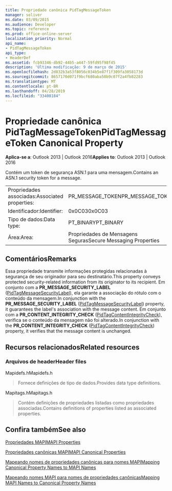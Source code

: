 ```yaml
---
title: Propriedade canônica PidTagMessageToken
manager: soliver
ms.date: 03/09/2015
ms.audience: Developer
ms.topic: reference
ms.prod: office-online-server
localization_priority: Normal
api_name:
- PidTagMessageToken
api_type:
- HeaderDef
ms.assetid: fcb93346-db92-44b5-a447-59fd95f98f45
description: 'Última modificação: 9 de março de 2015'
ms.openlocfilehash: 2d832b3a53f8056c034b5e87f1f309fa3058173d
ms.sourcegitcommit: 8657170d071f9bcf680aba50b9c07f2a4fb82283
ms.translationtype: MT
ms.contentlocale: pt-BR
ms.lasthandoff: 04/28/2019
ms.locfileid: "33408184"
---
```

# <a name="pidtagmessagetoken-canonical-property"></a><span data-ttu-id="c8b0f-103">Propriedade canônica PidTagMessageToken</span><span class="sxs-lookup"><span data-stu-id="c8b0f-103">PidTagMessageToken Canonical Property</span></span>

  
  
<span data-ttu-id="c8b0f-104">**Aplica-se a**: Outlook 2013 | Outlook 2016</span><span class="sxs-lookup"><span data-stu-id="c8b0f-104">**Applies to**: Outlook 2013 | Outlook 2016</span></span> 
  
<span data-ttu-id="c8b0f-105">Contém um token de segurança ASN.1 para uma mensagem.</span><span class="sxs-lookup"><span data-stu-id="c8b0f-105">Contains an ASN.1 security token for a message.</span></span>
  
|||
|:-----|:-----|
|<span data-ttu-id="c8b0f-106">Propriedades associadas:</span><span class="sxs-lookup"><span data-stu-id="c8b0f-106">Associated properties:</span></span>  <br/> |<span data-ttu-id="c8b0f-107">PR_MESSAGE_TOKEN</span><span class="sxs-lookup"><span data-stu-id="c8b0f-107">PR_MESSAGE_TOKEN</span></span>  <br/> |
|<span data-ttu-id="c8b0f-108">Identificador:</span><span class="sxs-lookup"><span data-stu-id="c8b0f-108">Identifier:</span></span>  <br/> |<span data-ttu-id="c8b0f-109">0x0C03</span><span class="sxs-lookup"><span data-stu-id="c8b0f-109">0x0C03</span></span>  <br/> |
|<span data-ttu-id="c8b0f-110">Tipo de dados:</span><span class="sxs-lookup"><span data-stu-id="c8b0f-110">Data type:</span></span>  <br/> |<span data-ttu-id="c8b0f-111">PT_BINARY</span><span class="sxs-lookup"><span data-stu-id="c8b0f-111">PT_BINARY</span></span>  <br/> |
|<span data-ttu-id="c8b0f-112">Área:</span><span class="sxs-lookup"><span data-stu-id="c8b0f-112">Area:</span></span>  <br/> |<span data-ttu-id="c8b0f-113">Propriedades de Mensagens Seguras</span><span class="sxs-lookup"><span data-stu-id="c8b0f-113">Secure Messaging Properties</span></span>  <br/> |
   
## <a name="remarks"></a><span data-ttu-id="c8b0f-114">Comentários</span><span class="sxs-lookup"><span data-stu-id="c8b0f-114">Remarks</span></span>

<span data-ttu-id="c8b0f-115">Essa propriedade transmite informações protegidas relacionadas à segurança de seu originador para seu destinatário.</span><span class="sxs-lookup"><span data-stu-id="c8b0f-115">This property conveys protected security-related information from its originator to its recipient.</span></span> <span data-ttu-id="c8b0f-116">Em conjunto com a **PR_MESSAGE_SECURITY_LABEL** ([PidTagMessageSecurityLabel](pidtagmessagesecuritylabel-canonical-property.md)), ela garante a associação do rótulo com o conteúdo da mensagem.</span><span class="sxs-lookup"><span data-stu-id="c8b0f-116">In conjunction with the **PR_MESSAGE_SECURITY_LABEL** ([PidTagMessageSecurityLabel](pidtagmessagesecuritylabel-canonical-property.md)) property, it guarantees the label's association with the message content.</span></span> <span data-ttu-id="c8b0f-117">Em conjunto com a **PR_CONTENT_INTEGRITY_CHECK** ([PidTagContentIntegrityCheck](pidtagcontentintegritycheck-canonical-property.md)), verifica se o conteúdo da mensagem não foi alterado.</span><span class="sxs-lookup"><span data-stu-id="c8b0f-117">In conjunction with the **PR_CONTENT_INTEGRITY_CHECK** ([PidTagContentIntegrityCheck](pidtagcontentintegritycheck-canonical-property.md)) property, it verifies that the message content is unchanged.</span></span>
  
## <a name="related-resources"></a><span data-ttu-id="c8b0f-118">Recursos relacionados</span><span class="sxs-lookup"><span data-stu-id="c8b0f-118">Related resources</span></span>

### <a name="header-files"></a><span data-ttu-id="c8b0f-119">Arquivos de header</span><span class="sxs-lookup"><span data-stu-id="c8b0f-119">Header files</span></span>

<span data-ttu-id="c8b0f-120">Mapidefs.h</span><span class="sxs-lookup"><span data-stu-id="c8b0f-120">Mapidefs.h</span></span>
  
> <span data-ttu-id="c8b0f-121">Fornece definições de tipo de dados.</span><span class="sxs-lookup"><span data-stu-id="c8b0f-121">Provides data type definitions.</span></span>
    
<span data-ttu-id="c8b0f-122">Mapitags.h</span><span class="sxs-lookup"><span data-stu-id="c8b0f-122">Mapitags.h</span></span>
  
> <span data-ttu-id="c8b0f-123">Contém definições de propriedades listadas como propriedades associadas.</span><span class="sxs-lookup"><span data-stu-id="c8b0f-123">Contains definitions of properties listed as associated properties.</span></span>
    
## <a name="see-also"></a><span data-ttu-id="c8b0f-124">Confira também</span><span class="sxs-lookup"><span data-stu-id="c8b0f-124">See also</span></span>



[<span data-ttu-id="c8b0f-125">Propriedades MAPI</span><span class="sxs-lookup"><span data-stu-id="c8b0f-125">MAPI Properties</span></span>](mapi-properties.md)
  
[<span data-ttu-id="c8b0f-126">Propriedades canônicas MAPI</span><span class="sxs-lookup"><span data-stu-id="c8b0f-126">MAPI Canonical Properties</span></span>](mapi-canonical-properties.md)
  
[<span data-ttu-id="c8b0f-127">Mapeando nomes de propriedades canônicas para nomes MAPI</span><span class="sxs-lookup"><span data-stu-id="c8b0f-127">Mapping Canonical Property Names to MAPI Names</span></span>](mapping-canonical-property-names-to-mapi-names.md)
  
[<span data-ttu-id="c8b0f-128">Mapeando nomes MAPI para nomes de propriedades canônicas</span><span class="sxs-lookup"><span data-stu-id="c8b0f-128">Mapping MAPI Names to Canonical Property Names</span></span>](mapping-mapi-names-to-canonical-property-names.md)

